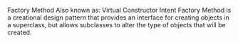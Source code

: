 Factory Method
Also known as: Virtual Constructor
Intent
Factory Method is a creational design pattern that provides
an interface for creating objects in a superclass, 
but allows subclasses to alter the type of objects that will
be created.